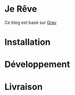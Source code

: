 # Je Rêve

Ce blog est basé sur [Grav](http://getgrav.org)

# Installation

# Développement 

# Livraison